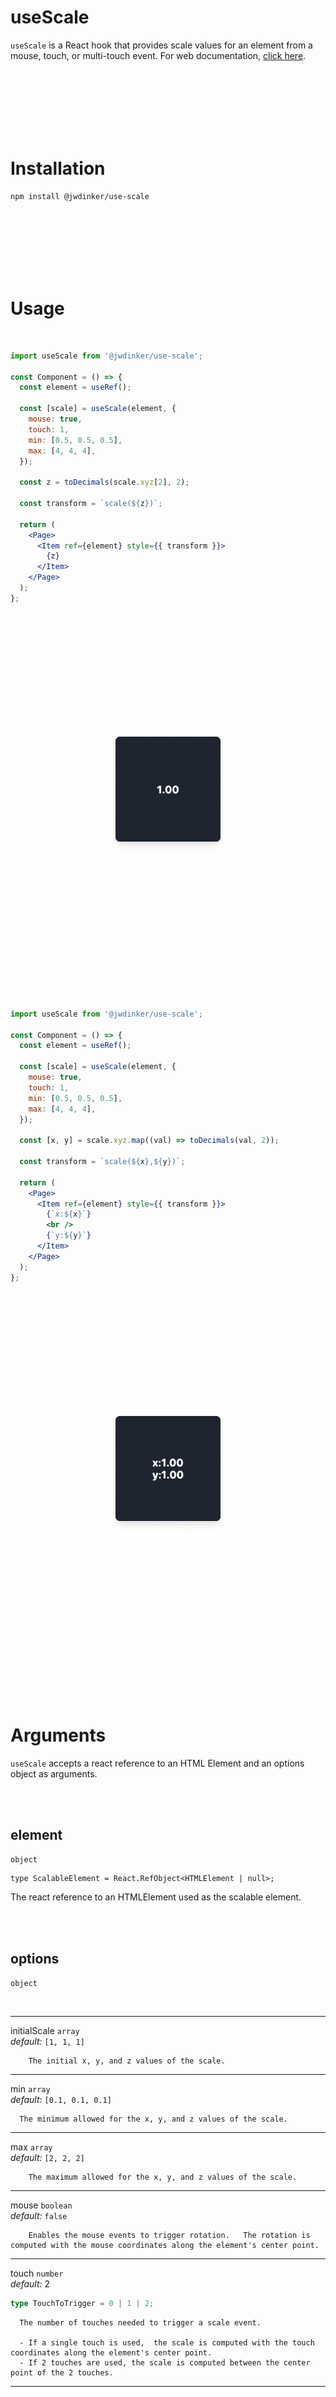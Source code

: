 # useScale

`useScale` is a React hook that provides scale values for an element from a mouse, touch, or multi-touch event.
For web documentation, [click here](https://www.notion.so/dinker/useScale-86a670586bec429d8b1df3bb72a4dfff).

<br><br><br><br><br><br>

# Installation

```
npm install @jwdinker/use-scale
```

<br><br><br><br><br><br>

# Usage

<br>

```jsx
import useScale from '@jwdinker/use-scale';

const Component = () => {
  const element = useRef();

  const [scale] = useScale(element, {
    mouse: true,
    touch: 1,
    min: [0.5, 0.5, 0.5],
    max: [4, 4, 4],
  });

  const z = toDecimals(scale.xyz[2], 2);

  const transform = `scale(${z})`;

  return (
    <Page>
      <Item ref={element} style={{ transform }}>
        {z}
      </Item>
    </Page>
  );
};
```

<br>

![scale z](./gifs/scale_z.gif)

<br><br><br><br>

```jsx
import useScale from '@jwdinker/use-scale';

const Component = () => {
  const element = useRef();

  const [scale] = useScale(element, {
    mouse: true,
    touch: 1,
    min: [0.5, 0.5, 0.5],
    max: [4, 4, 4],
  });

  const [x, y] = scale.xyz.map((val) => toDecimals(val, 2));

  const transform = `scale(${x},${y})`;

  return (
    <Page>
      <Item ref={element} style={{ transform }}>
        {`x:${x}`}
        <br />
        {`y:${y}`}
      </Item>
    </Page>
  );
};
```

<br>

![scale xy](./gifs/scale_x_y.gif)

<br><br><br><br><br><br>

# Arguments

`useScale` accepts a react reference to an HTML Element and an options object as arguments.

<br>
<br>

## element

`object`

```tsx
type ScalableElement = React.RefObject<HTMLElement | null>;
```

The react reference to an HTMLElement used as the scalable element.

<br>
<br>

## options

`object`

<br>

---

initialScale `array`
<br>
_default:_ `[1, 1, 1]`

        The initial x, y, and z values of the scale.

---

min `array`
<br>
_default:_ `[0.1, 0.1, 0.1]`

      The minimum allowed for the x, y, and z values of the scale.

---

max `array`
<br>
_default:_ `[2, 2, 2]`

        The maximum allowed for the x, y, and z values of the scale.

---

mouse `boolean`
<br>
_default:_ `false`

        Enables the mouse events to trigger rotation.   The rotation is computed with the mouse coordinates along the element's center point.

---

touch `number`
<br>
_default:_ 2
<br>

```ts
type TouchToTrigger = 0 | 1 | 2;
```

      The number of touches needed to trigger a scale event.

      - If a single touch is used,  the scale is computed with the touch coordinates along the element's center point.
      - If 2 touches are used, the scale is computed between the center point of the 2 touches.

---

<br><br><br>

# Return Value

`array`

The return value is tuple containing the `rotation` state object and a `rotate` handler function.

<br>

---

scale `object`

```ts
interface Scale {
  isScaling:boolean;
  distanceToCenter:[number,number,number];
  xyz:[number,number;number];
}
```

---

scaleTo `function`

```ts
type ScaleTo = (xyz: [number, number, number]) => void;
```

A handler function that manually sets the current x,y, and z scale.

---
